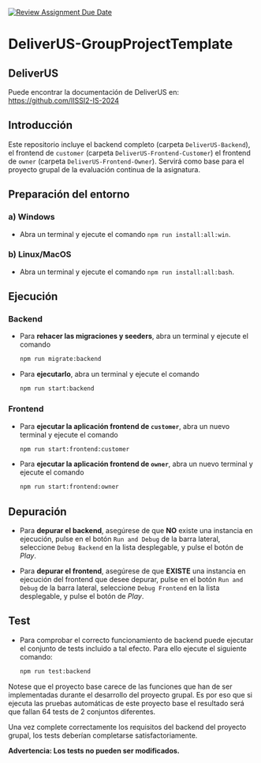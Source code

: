 [![Review Assignment Due Date](https://classroom.github.com/assets/deadline-readme-button-24ddc0f5d75046c5622901739e7c5dd533143b0c8e959d652212380cedb1ea36.svg)](https://classroom.github.com/a/qBaaK3m_)
# DeliverUS-GroupProjectTemplate

## DeliverUS

Puede encontrar la documentación de DeliverUS en: <https://github.com/IISSI2-IS-2024>

## Introducción

Este repositorio incluye el backend completo (carpeta `DeliverUS-Backend`), el frontend de `customer` (carpeta `DeliverUS-Frontend-Customer`) el frontend de `owner` (carpeta `DeliverUS-Frontend-Owner`). Servirá como base para el proyecto grupal de la evaluación continua de la asignatura.

## Preparación del entorno

### a) Windows

* Abra un terminal y ejecute el comando `npm run install:all:win`.

### b) Linux/MacOS

* Abra un terminal y ejecute el comando `npm run install:all:bash`.

## Ejecución

### Backend

* Para **rehacer las migraciones y seeders**, abra un terminal y ejecute el comando

    ```Bash
    npm run migrate:backend
    ```

* Para **ejecutarlo**, abra un terminal y ejecute el comando

    ```Bash
    npm run start:backend
    ```

### Frontend

* Para **ejecutar la aplicación frontend de `customer`**, abra un nuevo terminal y ejecute el comando

    ```Bash
    npm run start:frontend:customer
    ```

* Para **ejecutar la aplicación frontend de `owner`**, abra un nuevo terminal y ejecute el comando

    ```Bash
    npm run start:frontend:owner
    ```


## Depuración

* Para **depurar el backend**, asegúrese de que **NO** existe una instancia en ejecución, pulse en el botón `Run and Debug` de la barra lateral, seleccione `Debug Backend` en la lista desplegable, y pulse el botón de *Play*.

* Para **depurar el frontend**, asegúrese de que **EXISTE** una instancia en ejecución del frontend que desee depurar, pulse en el botón `Run and Debug` de la barra lateral, seleccione `Debug Frontend` en la lista desplegable, y pulse el botón de *Play*.

## Test

* Para comprobar el correcto funcionamiento de backend puede ejecutar el conjunto de tests incluido a tal efecto. Para ello ejecute el siguiente comando:

    ```Bash
    npm run test:backend
    ```

Notese que el proyecto base carece de las funciones que han de ser implementadas durante el desarrollo del proyecto grupal. Es por eso que si ejecuta las pruebas automáticas de este proyecto base el resultado será que fallan 64 tests de 2 conjuntos diferentes.

Una vez complete correctamente los requisitos del backend del proyecto grupal, los tests deberían completarse satisfactoriamente.

**Advertencia: Los tests no pueden ser modificados.**

